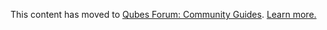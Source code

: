 This content has moved to [Qubes Forum: Community Guides](https://forum.qubes-os.org/t/penetration-testers-framework-ptf-templatevm/19011). [Learn more.](https://forum.qubes-os.org/t/announcement-qubes-community-project-has-been-migrated-to-the-forum/20367/)
